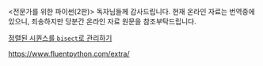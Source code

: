 <전문가를 위한 파이썬(2판)> 독자님들께 감사드립니다.
현재 온라인 자료는 번역중에 있으니, 죄송하지만 당분간 온라인 자료 원문을 참조부탁드립니다.

[정렬된 시퀀스를 `bisect`로 관리하기](./article1/article1.md)


https://www.fluentpython.com/extra/
